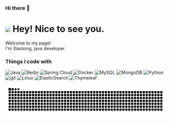 ### Hi there 👋

<h1><img src="https://emojis.slackmojis.com/emojis/images/1531849430/4246/blob-sunglasses.gif?1531849430" width="30"/> Hey! Nice to see you.</h1>

<p>Welcome to my page! </br> I'm Xiaolong, java developer. </p>
<h3>Things I code with</h3>
<p>
  <img alt="Java" src="https://img.shields.io/badge/-Java-45b8d8?style=flat-square&logo=react&logoColor=white" />
  <img alt="Redis" src="https://img.shields.io/badge/-Redis-8DD6F9?style=flat-square&logo=redis&logoColor=#FF4438" />
  <img alt="Spring Cloud" src="https://img.shields.io/badge/-Spring Cloud-46a2f1?style=flat-square&logo=springboot&logoColor=white" /> 
  <img alt="Docker" src="https://img.shields.io/badge/-Docker-2088FF?style=flat-square&logo=docker&logoColor=white" />
  <img alt="MySQL" src="https://img.shields.io/badge/-MySQL-2088FF?style=flat-square&logo=mysql&logoColor=#4479A1" />
  <img alt="MongoDB" src="https://img.shields.io/badge/-MongoDB-13aa52?style=flat-square&logo=mongodb&logoColor=white" />
  <img alt="Python" src="https://img.shields.io/badge/-Python-007ACC?style=flat-square&logo=python&logoColor=white" />
  <img alt="git" src="https://img.shields.io/badge/-Git-F05032?style=flat-square&logo=git&logoColor=white" />
  <img alt="Linux" src="https://img.shields.io/badge/-Linux-007ACC?style=flat-square&logo=linux&logoColor=#FCC624" />
  <img alt="ElasticSearch" src="https://img.shields.io/badge/-ElasticSearch-007ACC?style=flat-square&logo=elasticsearch&logoColor=#005571" />
  <img alt="Thymeleaf" src="https://img.shields.io/badge/-Thymeleaf-43853d?style=flat-square&logo=thymeleaf&logoColor=#005F0F" />
</p>

<picture>
  <source media="(prefers-color-scheme: dark)" srcset="https://raw.githubusercontent.com/Daneliya/Daneliya/output/github-contribution-grid-snake-dark.svg">
  <source media="(prefers-color-scheme: light)" srcset="https://raw.githubusercontent.com/Daneliya/Daneliya/output/github-contribution-grid-snake.svg">
  <img alt="github contribution grid snake animation" src="https://raw.githubusercontent.com/Daneliya/Daneliya/output/github-contribution-grid-snake.svg">
</picture>

<!--
**GULU-H/GULU-H** is a ✨ _special_ ✨ repository because its `README.md` (this file) appears on your GitHub profile.

Here are some ideas to get you started:

- 🔭 I’m currently working on ...
- 🌱 I’m currently learning ...
- 👯 I’m looking to collaborate on ...
- 🤔 I’m looking for help with ...
- 💬 Ask me about ...
- 📫 How to reach me: ...
- 😄 Pronouns: ...
- ⚡ Fun fact: ...
-->
